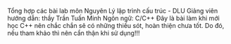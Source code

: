 Tổng hợp các bài lab môn Nguyên Lý lập trình cấu trúc - DLU
Giảng viên hướng dẫn: thầy Trần Tuấn Minh
Ngôn ngữ: C/C++
Đây là bài làm khi mới học C++ nên chắc chắn sẽ có những thiếu sót, hoàn thiện chưa tốt. Do đó, nếu tham khảo thì nên cẩn thận khi sử dụng!!!
